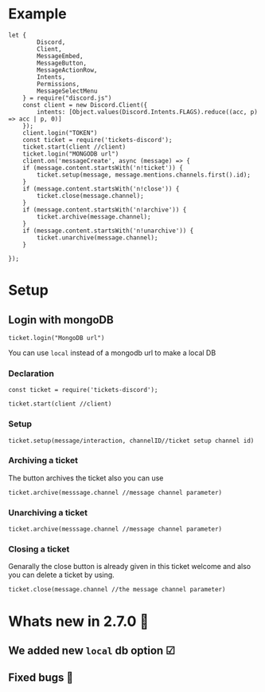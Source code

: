 # Example
```
let {
        Discord,
        Client,
        MessageEmbed,
        MessageButton,
        MessageActionRow,
        Intents,
        Permissions,
        MessageSelectMenu
    } = require("discord.js")
    const client = new Discord.Client({
        intents: [Object.values(Discord.Intents.FLAGS).reduce((acc, p) => acc | p, 0)]
    });
    client.login("TOKEN")
    const ticket = require('tickets-discord');
    ticket.start(client //client)
    ticket.login("MONGODB url")
    client.on('messageCreate', async (message) => {
    if (message.content.startsWith('n!ticket')) {
        ticket.setup(message, message.mentions.channels.first().id);
    }
    if (message.content.startsWith('n!close')) {
        ticket.close(message.channel);
    }
    if (message.content.startsWith('n!archive')) {
        ticket.archive(message.channel);
    }
    if (message.content.startsWith('n!unarchive')) {
        ticket.unarchive(message.channel);
    }

});
```

# Setup

## Login with mongoDB

```
ticket.login("MongoDB url")
```
You can use `local` instead of a mongodb url to make a local DB
### Declaration
```
const ticket = require('tickets-discord');

ticket.start(client //client)
```

### Setup

```
ticket.setup(message/interaction, channelID//ticket setup channel id)
```
### Archiving a ticket
The button archives the ticket also you can use 

```
ticket.archive(messsage.channel //message channel parameter)
```

### Unarchiving a ticket

```
ticket.archive(messsage.channel //message channel parameter)
```
### Closing a ticket 
Genarally the close button is already given in this ticket welcome and also you can delete a ticket by using.

```
ticket.close(message.channel //the message channel parameter)
```

# Whats new in 2.7.0 🎉
## We added new `local` db option ☑

## Fixed bugs 🐛